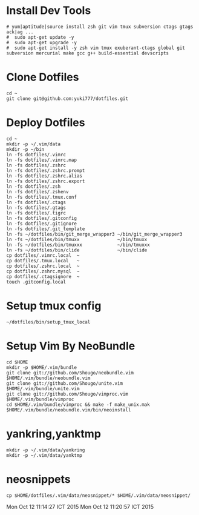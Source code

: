 # Install Dev Tools
    # yum|aptitude|source install zsh git vim tmux subversion ctags gtags ack|ag ...
    #  sudo apt-get update -y
    #  sudo apt-get upgrade -y
    #  sudo apt-get install -y zsh vim tmux exuberant-ctags global git subversion mercurial make gcc g++ build-essential devscripts

# Clone Dotfiles
    cd ~
    git clone git@github.com:yuki777/dotfiles.git

# Deploy Dotfiles
```
cd ~
mkdir -p ~/.vim/data
mkdir -p ~/bin
ln -fs dotfiles/.vimrc
ln -fs dotfiles/.vimrc.map
ln -fs dotfiles/.zshrc
ln -fs dotfiles/.zshrc.prompt
ln -fs dotfiles/.zshrc.alias
ln -fs dotfiles/.zshrc.export
ln -fs dotfiles/.zsh
ln -fs dotfiles/.zshenv
ln -fs dotfiles/.tmux.conf
ln -fs dotfiles/.ctags
ln -fs dotfiles/.gtags
ln -fs dotfiles/.tigrc
ln -fs dotfiles/.gitconfig
ln -fs dotfiles/.gitignore
ln -fs dotfiles/.git_template
ln -fs ~/dotfiles/bin/git_merge_wrapper3 ~/bin/git_merge_wrapper3
ln -fs ~/dotfiles/bin/tmuxx              ~/bin/tmuxx
ln -fs ~/dotfiles/bin/tmuxxx             ~/bin/tmuxxx
ln -fs ~/dotfiles/bin/clide              ~/bin/clide
cp dotfiles/.vimrc.local  ~
cp dotfiles/.tmux.local   ~
cp dotfiles/.zshrc.local  ~
cp dotfiles/.zshrc.mysql  ~
cp dotfiles/.ctagsignore  ~
touch .gitconfig.local
```

# Setup tmux config
```
~/dotfiles/bin/setup_tmux_local
```

# Setup Vim By NeoBundle
```
cd $HOME
mkdir -p $HOME/.vim/bundle
git clone git://github.com/Shougo/neobundle.vim $HOME/.vim/bundle/neobundle.vim
git clone git://github.com/Shougo/unite.vim     $HOME/.vim/bundle/unite.vim
git clone git://github.com/Shougo/vimproc.vim   $HOME/.vim/bundle/vimproc
cd $HOME/.vim/bundle/vimproc && make -f make_unix.mak
$HOME/.vim/bundle/neobundle.vim/bin/neoinstall
```

# yankring,yanktmp
```
mkdir -p ~/.vim/data/yankring
mkdir -p ~/.vim/data/yanktmp
```

# neosnippets
```
cp $HOME/dotfiles/.vim/data/neosnippet/* $HOME/.vim/data/neosnippet/
```
Mon Oct 12 11:14:27 ICT 2015
Mon Oct 12 11:20:57 ICT 2015
